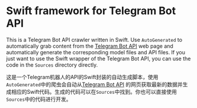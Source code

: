# Swift framework for Telegram Bot API

This is a Telegram Bot API  crawler written in Swift. Use `AutoGenerated` to automatically grab content from the [Telegram Bot API](https://core.telegram.org/bots/api) web page and automatically generate the corresponding model files and API files.
If you just want to use the Swift wrapper of the Telegram Bot API, you can use the code in the `Sources` directory directly.


这是一个Telegram机器人的API的Swift封装的自动生成脚本，使用`AutoGenerated`中的爬虫会自动从[Telegram Bot API](https://core.telegram.org/bots/api) 的网页获取最新的数据并生成相应的Swift代码。生成的代码可以在`Sources`中找到。你也可以直接使用`Sources`中的代码进行开发。
